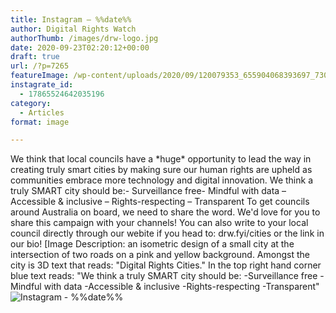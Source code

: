 ```yaml
---
title: Instagram – %%date%%
author: Digital Rights Watch
authorThumb: /images/drw-logo.jpg
date: 2020-09-23T02:20:12+00:00
draft: true
url: /?p=7265
featureImage: /wp-content/uploads/2020/09/120079353_655904068393697_7307219773695351136_n.jpg
instagrate_id:
  - 17865524642035196
category:
  - Articles
format: image

---
```

We think that local councils have a \*huge\* opportunity to lead the way in creating truly smart cities by making sure our human rights are upheld as communities embrace more technology and digital innovation. We think a truly SMART city should be:- Surveillance free- Mindful with data &#8211; Accessible & inclusive &#8211; Rights-respecting &#8211; Transparent To get councils around Australia on board, we need to share the word. We'd love for you to share this campaign with your channels! You can also write to your local council directly through our webite if you head to: drw.fyi/cities or the link in our bio! [Image Description: an isometric design of a small city at the intersection of two roads on a pink and yellow background. Amongst the city is 3D text that reads: "Digital Rights Cities." In the top right hand corner blue text reads: "We think a truly SMART city should be: -Surveillance free -Mindful with data -Accessible & inclusive -Rights-respecting -Transparent"
<img decoding="async" src="/wp-content/uploads/2020/09/120079353_655904068393697_7307219773695351136_n.jpg" alt="Instagram - %%date%%" />

